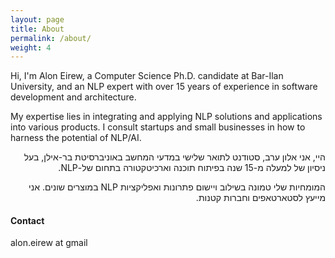 ```yaml
---
layout: page
title: About
permalink: /about/
weight: 4
---
```


Hi, I'm Alon Eirew, a Computer Science Ph.D. candidate at Bar-Ilan University, and an NLP expert with over 15 years of experience in software development and architecture. 

My expertise lies in integrating and applying NLP solutions and applications into various products. I consult startups and small businesses in how to harness the potential of NLP/AI.

<div dir="rtl">
היי, אני אלון ערב, סטודנט לתואר שלישי במדעי המחשב באוניברסיטת בר-אילן, בעל ניסיון של למעלה מ-15 שנה בפיתוח תוכנה וארכיטקטורה בתחום של-NLP.

המומחיות שלי טמונה בשילוב ויישום פתרונות ואפליקציות NLP במוצרים שונים. אני מייעץ לסטארטאפים וחברות קטנות.
</div>


#### Contact
alon.eirew at gmail
